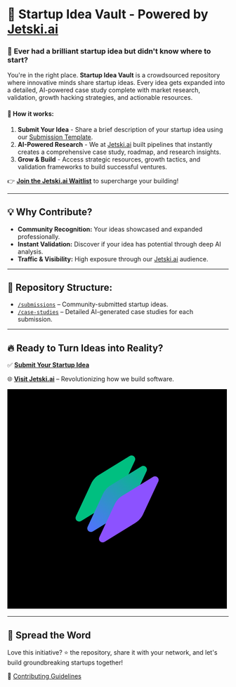 # 🚀 Startup Idea Vault - Powered by [Jetski.ai](https://jetski.ai)

### 🌟 **Ever had a brilliant startup idea but didn't know where to start?**

You're in the right place. **Startup Idea Vault** is a crowdsourced repository where innovative minds share startup ideas. Every idea gets expanded into a detailed, AI-powered case study complete with market research, validation, growth hacking strategies, and actionable resources.

#### 📌 **How it works:**

1. **Submit Your Idea** - Share a brief description of your startup idea using our [Submission Template](CONTRIBUTING.md).
2. **AI-Powered Research** - We at [Jetski.ai](https://jetski.ai) built pipelines that instantly creates a comprehensive case study, roadmap, and research insights.
3. **Grow & Build** - Access strategic resources, growth tactics, and validation frameworks to build successful ventures.

👉 **[Join the Jetski.ai Waitlist](https://jetski.ai)** to supercharge your building!

---

## 💡 Why Contribute?

- **Community Recognition:** Your ideas showcased and expanded professionally.
- **Instant Validation:** Discover if your idea has potential through deep AI analysis.
- **Traffic & Visibility:** High exposure through our [Jetski.ai](https://jetski.ai) audience.

---

## 📂 Repository Structure:

- [`/submissions`](./submissions) – Community-submitted startup ideas.
- [`/case-studies`](./case-studies) – Detailed AI-generated case studies for each submission.

---

## 🔥 Ready to Turn Ideas into Reality?

✅ **[Submit Your Startup Idea](./CONTRIBUTING.md)**

🌐 **[Visit Jetski.ai](https://jetski.ai)** – Revolutionizing how we build software.

[![Jetski.ai](assets/logo.png)](https://jetski.ai)

---

## 📣 Spread the Word

Love this initiative? ⭐️ the repository, share it with your network, and let's build groundbreaking startups together!

🔗 [Contributing Guidelines](./CONTRIBUTING.md)
